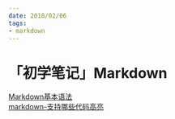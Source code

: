 ```yaml
---
date: 2018/02/06
tags:
- markdown
---
```


# 「初学笔记」Markdown

[Markdown基本语法](https://www.jianshu.com/p/191d1e21f7ed)  
[markdown-支持哪些代码高亮](https://blog.csdn.net/u013866352/article/details/105386133)